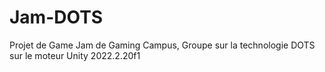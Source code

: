 # Jam-DOTS

Projet de Game Jam de Gaming Campus,
Groupe sur la technologie DOTS sur le moteur Unity 2022.2.20f1
